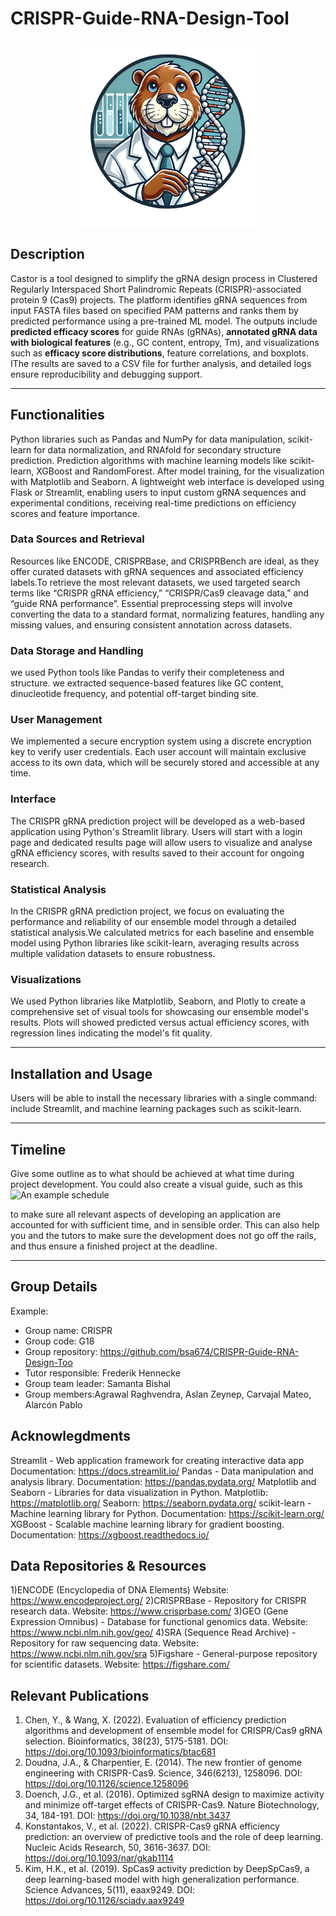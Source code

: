 # CRISPR-Guide-RNA-Design-Tool

<p align="center">
 
<img src="circular_logo.png" align="center" width="300" height="300" >
</p>

## Description

Castor is a tool designed to simplify the gRNA design process in Clustered Regularly Interspaced Short Palindromic Repeats (CRISPR)-associated protein 9 (Cas9) projects. The platform identifies gRNA sequences from input FASTA files based on specified PAM patterns and ranks them by predicted performance using a pre-trained ML model. The outputs include **predicted efficacy scores** for guide RNAs (gRNAs), **annotated gRNA data with biological features** (e.g., GC content, entropy, Tm), and visualizations such as **efficacy score distributions**, feature correlations, and boxplots. IThe results are saved to a CSV file for further analysis, and detailed logs ensure reproducibility and debugging support.

----
## Functionalities

 Python libraries such as Pandas and NumPy for data manipulation, scikit-learn for data normalization, and RNAfold for secondary structure prediction. Prediction algorithms with machine learning models like scikit-learn, XGBoost and RandomForest. After model training, for the visualization with Matplotlib and Seaborn. A lightweight web interface is developed using Flask or Streamlit, enabling users to input custom gRNA sequences and experimental conditions, receiving real-time predictions on efficiency scores and feature importance.


### Data Sources and Retrieval

Resources like ENCODE, CRISPRBase, and CRISPRBench are ideal, as they offer curated datasets with gRNA sequences and associated efficiency labels.To retrieve the most relevant datasets, we used targeted search terms like “CRISPR gRNA efficiency,” “CRISPR/Cas9 cleavage data,” and “guide RNA performance”. Essential preprocessing steps will involve converting the data to a standard format, normalizing features, handling any missing values, and ensuring consistent annotation across datasets.

### Data Storage and Handling

 we used Python tools like Pandas to verify their completeness and structure.  we extracted sequence-based features like GC content, dinucleotide frequency, and potential off-target binding site.

### User Management
We implemented a secure encryption system using a discrete encryption key to verify user credentials. Each user account will maintain exclusive access to its own data, which will be securely stored and accessible at any time.
### Interface
The CRISPR gRNA prediction project will be developed as a web-based application using Python's Streamlit library. Users will start with a login page and dedicated results page will allow users to visualize and analyse gRNA efficiency scores, with results saved to their account for ongoing research. 

### Statistical Analysis
In the CRISPR gRNA prediction project, we focus on evaluating the performance and reliability of our ensemble model through a detailed statistical analysis.We calculated metrics for each baseline and ensemble model using Python libraries like scikit-learn, averaging results across multiple validation datasets to ensure robustness. 

### Visualizations

We used Python libraries like Matplotlib, Seaborn, and Plotly to create a comprehensive set of visual tools for showcasing our ensemble model's results. Plots will showed predicted versus actual efficiency scores, with regression lines indicating the model's fit quality.



----
## Installation and Usage
Users will be able to install the necessary libraries with a single command: include Streamlit, and machine learning packages such as scikit-learn. 

----
## Timeline

Give some outline as to what should be achieved at what time during project development.
You could also create a visual guide, such as this
![An example schedule](schedule.png)

to make sure all relevant aspects of developing an application are accounted for with sufficient time, and in sensible order.
This can also help you and the tutors to make sure the development does not go off the rails, and thus ensure a finished project at the deadline.

----
## Group Details
Example:
- Group name: CRISPR
- Group code: G18
- Group repository: https://github.com/bsa674/CRISPR-Guide-RNA-Design-Too
- Tutor responsible: Frederik Hennecke
- Group team leader: Samanta Bishal
- Group members:Agrawal Raghvendra, Aslan Zeynep, Carvajal Mateo, Alarcón Pablo

## Acknowlegdments

Streamlit - Web application framework for creating interactive data app
Documentation: https://docs.streamlit.io/
Pandas - Data manipulation and analysis library.
Documentation: https://pandas.pydata.org/
Matplotlib and Seaborn - Libraries for data visualization in Python.
Matplotlib: https://matplotlib.org/
Seaborn: https://seaborn.pydata.org/
scikit-learn - Machine learning library for Python.
Documentation: https://scikit-learn.org/
XGBoost - Scalable machine learning library for gradient boosting.
Documentation: https://xgboost.readthedocs.io/

## Data Repositories & Resources
1)ENCODE (Encyclopedia of DNA Elements)
Website: https://www.encodeproject.org/
2)CRISPRBase - Repository for CRISPR research data.
Website: https://www.crisprbase.com/
3)GEO (Gene Expression Omnibus) - Database for functional genomics data.
Website: https://www.ncbi.nlm.nih.gov/geo/
4)SRA (Sequence Read Archive) - Repository for raw sequencing data.
Website: https://www.ncbi.nlm.nih.gov/sra
5)Figshare - General-purpose repository for scientific datasets.
Website: https://figshare.com/


## Relevant Publications
1) Chen, Y., & Wang, X. (2022). Evaluation of efficiency prediction algorithms and development of ensemble model for CRISPR/Cas9 gRNA selection. Bioinformatics, 38(23), 5175-5181.
DOI: https://doi.org/10.1093/bioinformatics/btac681
2) Doudna, J.A., & Charpentier, E. (2014). The new frontier of genome engineering with CRISPR-Cas9. Science, 346(6213), 1258096.
DOI: https://doi.org/10.1126/science.1258096
3) Doench, J.G., et al. (2016). Optimized sgRNA design to maximize activity and minimize off-target effects of CRISPR-Cas9. Nature Biotechnology, 34, 184-191.
DOI: https://doi.org/10.1038/nbt.3437
4) Konstantakos, V., et al. (2022). CRISPR-Cas9 gRNA efficiency prediction: an overview of predictive tools and the role of deep learning. Nucleic Acids Research, 50, 3616-3637.
DOI: https://doi.org/10.1093/nar/gkab1114
5) Kim, H.K., et al. (2019). SpCas9 activity prediction by DeepSpCas9, a deep learning-based model with high generalization performance. Science Advances, 5(11), eaax9249.
DOI: https://doi.org/10.1126/sciadv.aax9249
